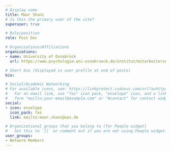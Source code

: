 ```yaml
---
# Display name
title: Maor Shani
# Is this the primary user of the site?
superuser: true

# Role/position
role: Post Doc

# Organizations/Affiliations
organizations:
- name: University of Osnabrück
  url: https://www.psychologie.uni-osnabrueck.de/institut/mitarbeiterverzeichnis.html?module=TemplatePersondetails&target=14827&source=14827&range_id=9ae3b681c2e2b51c20fd3b31756a5dd4&username=mashani

# Short bio (displayed in user profile at end of posts)
bio: 

# Social/Academic Networking
# For available icons, see: https://linkprotect.cudasvc.com/url?a=https%3a%2f%2fsourcethemes.com%2facademic%2fdocs%2fpage-builder%2f%23icons&c=E,1,03Q55I8O6D-V-MsaI5i3Th7UvGHpRVj6l4dANOBXiQaBRckWF-Uxi40d1B8mh5T88rS8FWL6R2UVO5-e4mDAmzVU5C2FJcU0kEkb6Qi2tyc,&typo=1
#   For an email link, use "fas" icon pack, "envelope" icon, and a link in the
#   form "mailto:your-email@example.com" or "#contact" for contact widget.
social:
- icon: envelope
  icon_pack: fas
  link: mailto:maor.shani@uos.de

# Organizational groups that you belong to (for People widget)
#   Set this to `[]` or comment out if you are not using People widget.
user_groups:
- Network Members
---
```

